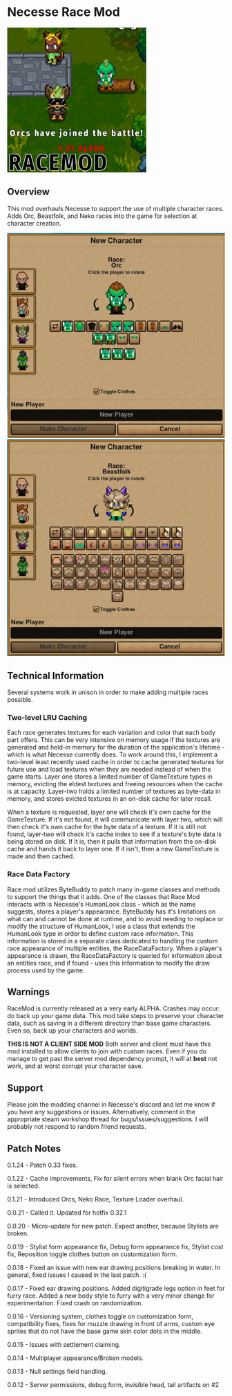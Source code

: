 # Necesse Race Mod

![Preview](./src/main/resources/preview.png)  

## Overview  
This mod overhauls Necesse to support the use of multiple character races. Adds Orc, Beastfolk, and Neko races into the game for selection at character creation.

![Orc Race](./preview_orc.png)  
![Beastfolk Race](./preview_beastfolk.png)

## Technical Information
Several systems work in unison in order to make adding multiple races possible.

### Two-level LRU Caching
Each race generates textures for each variation and color that each body part offers. This can be very intensive on memory usage if the textures are generated and held-in memory for the duration of the application's lifetime - which is what Necesse currently does. To work around this, I implement a two-level least recently used cache in order to cache generated textures for future use and load textures when they are needed instead of when the game starts. Layer one stores a limited number of GameTexture types in memory, evicting the eldest textures and freeing resources when the cache is at capacity. Layer-two holds a limited number of textures as byte-data in memory, and stores evicted textures in an on-disk cache for later recall.

When a texture is requested, layer one will check it's own cache for the GameTexture. If it's not found, it will communicate with layer two, which will then check it's own cache for the byte data of a texture. If it is still not found, layer-two will check it's cache index to see if a texture's byte data is being stored on disk. If it is, then it pulls that information from the on-disk cache and hands it back to layer one. If it isn't, then a new GameTexture is made and then cached.

### Race Data Factory
Race mod utilizes ByteBuddy to patch many in-game classes and methods to support the things that it adds. One of the classes that Race Mod interacts with is Necesse's HumanLook class - which as the name suggests, stores a player's appearance. ByteBuddy has it's limitations on what can and cannot be done at runtime, and to avoid needing to replace or modify the structure of HumanLook, I use a class that extends the HumanLook type in order to define custom race information. This information is stored in a separate class dedicated to handling the custom race appearance of multiple entities, the RaceDataFactory. When a player's appearance is drawn, the RaceDataFactory is queried for information about an entities race, and if found - uses this information to modify the draw process used by the game.

## Warnings
RaceMod is currently released as a very early ALPHA. Crashes may occur: do back up your game data.
This mod take steps to preserve your character data, such as saving in a different directory than base game characters. Even so, back up your characters and worlds.

**THIS IS NOT A CLIENT SIDE MOD** 
Both server and client must have this mod installed to allow clients to join with custom races. Even if you do manage to get past the server mod dependency prompt, it will at **best** not work, and at worst corrupt your character save.

## Support
Please join the modding channel in Necesse's discord and let me know if you have any suggestions or issues. Alternatively, comment in the appropriate steam workshop thread for bugs/issues/suggestions. I will probably not respond to random friend requests.

## Patch Notes

0.1.24 - Patch 0.33 fixes.

0.1.22 - Cache improvements, Fix for silent errors when blank Orc facial hair is selected.

0.1.21 - Introduced Orcs, Neko Race, Texture Loader overhaul.

0.0.21 - Called it. Updated for hotfix 0.32.1

0.0.20 - Micro-update for new patch. Expect another, because Stylists are broken.

0.0.19 - Stylist form appearance fix, Debug form appearance fix, Stylist cost fix, Reposition toggle clothes button on customization form.

0.0.18 - Fixed an issue with new ear drawing positions breaking in water. In general, fixed issues I caused in the last patch. :(

0.0.17 - Fixed ear drawing positions. Added digitigrade legs option in feet for furry race. Added a new body style to furry with a very minor change for experimentation. Fixed crash on randomization.

0.0.16 - Versioning system, clothes toggle on customization form, compatibility fixes, fixes for muzzle drawing in front of arms, custom eye sprites that do not have the base game skin color dots in the middle.

0.0.15 - Issues with settlement claiming.

0.0.14 - Multiplayer appearance/Broken models.

0.0.13 - Null settings field handling.

0.0.12 - Server permissions, debug form, invisible head, tail artifacts on #2